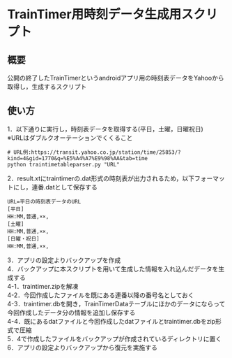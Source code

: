 # TrainTimer用時刻データ生成用スクリプト
## 概要
公開の終了したTrainTimerというandroidアプリ用の時刻表データをYahooから取得し，生成するスクリプト

## 使い方
1．以下通りに実行し，時刻表データを取得する(平日，土曜，日曜祝日)  
※URLはダブルクオーテーションでくくること
```
# URL例:https://transit.yahoo.co.jp/station/time/25853/?kind=4&gid=1770&q=%E5%A4%A7%E9%98%AA&tab=time
python traintimetableparser.py "URL"
```
2．result.xtにtraintimerの.dat形式の時刻表が出力されるため，以下フォーマットにし，連番.datとして保存する
```
URL=平日の時刻表データのURL
[平日]
HH:MM,普通,××,
[土曜]
HH:MM,普通,××,
[日曜・祝日]
HH:MM,普通,××,
```

3．アプリの設定よりバックアップを作成  
4．バックアップに本スクリプトを用いて生成した情報を入れ込んだデータを生成する  
4-1．traintimer.zipを解凍  
4-2．今回作成したファイルを既にある連番以降の番号名としておく  
4-3．traintimer.dbを開き，TrainTimerDataテーブルにほかのデータにならって今回作成したデータ分の情報を追加し保存する  
4-4．既にあるdatファイルと今回作成したdatファイルとtraintimer.dbをzip形式で圧縮  
5．4で作成したファイルをバックアップが作成されているディレクトリに置く  
6．アプリの設定よりバックアップから復元を実施する  
